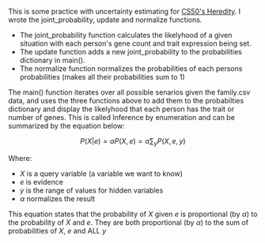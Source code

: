 This is some practice with uncertainty estimating for [CS50's Heredity](https://cs50.harvard.edu/ai/2024/projects/2/heredity/). I wrote the joint_probability, update and normalize functions. 
- The joint_probability function calculates the likelyhood of a given situation with each person's gene count and trait expression being set. 
- The update function adds a new joint_probability to the probabilities dictionary in main(). 
- The normalize function normalizes the probabilities of each persons probabilities (makes all their probabilities sum to 1)

The main() function iterates over all possible senarios given the family.csv data, and uses the three functions above to add them to the probabilties dictionary and display the likelyhood that each person has the trait or number of genes. This is called Inference by enumeration and can be summarized by the equation below:

$$ P(X|e) = \alpha P(X,e) = \alpha \sum_{y} P(X,e,y) $$

Where:
- $X$ is a query variable (a variable we want to know)
- $e$ is evidence
- $y$ is the range of values for hidden variables
- $\alpha$ normalizes the result

This equation states that the probability of $X$ given $e$ is proportional (by $\alpha$) to the probability of $X$ and $e$. They are both proportional (by $\alpha$) to the sum of probabilities of $X$, $e$ and ALL $y$
